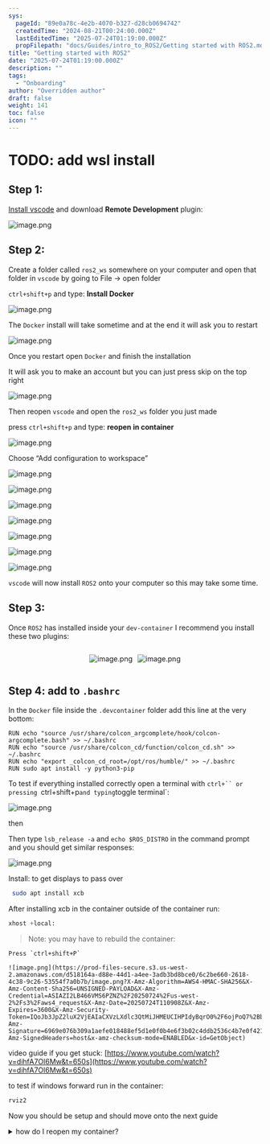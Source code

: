 ```yaml
---
sys:
  pageId: "89e0a78c-4e2b-4070-b327-d28cb0694742"
  createdTime: "2024-08-21T00:24:00.000Z"
  lastEditedTime: "2025-07-24T01:19:00.000Z"
  propFilepath: "docs/Guides/intro_to_ROS2/Getting started with ROS2.md"
title: "Getting started with ROS2"
date: "2025-07-24T01:19:00.000Z"
description: ""
tags:
  - "Onboarding"
author: "Overridden author"
draft: false
weight: 141
toc: false
icon: ""
---
```


# TODO: add wsl install

## Step 1:

[Install vscode](https://code.visualstudio.com/download) and download **Remote Development** plugin:

![image.png](https://prod-files-secure.s3.us-west-2.amazonaws.com/d518164a-d88e-44d1-a4ee-3adb3bd8bce0/efb52993-1881-4a40-b95e-6f020334f022/image.png?X-Amz-Algorithm=AWS4-HMAC-SHA256&X-Amz-Content-Sha256=UNSIGNED-PAYLOAD&X-Amz-Credential=ASIAZI2LB466ZWFFQI2P%2F20250724%2Fus-west-2%2Fs3%2Faws4_request&X-Amz-Date=20250724T110857Z&X-Amz-Expires=3600&X-Amz-Security-Token=IQoJb3JpZ2luX2VjEAIaCXVzLXdlc3QtMiJGMEQCIAzU6aJqBBpe50IpgQAXGw3%2BcNWKg%2BFS%2FERCfJ1Ythq2AiA%2BrZkwO9OGIZ58P9wOyGtTernERxzZc8TH%2Bkbbm2y9dCr%2FAwgrEAAaDDYzNzQyMzE4MzgwNSIMaxS3BiDN47pYl8ykKtwDrWYDJbTJq6y8IwOeJ47Zd7wZoV76LxXiJ3nRAtJv5c183hy5QMHKq2QBrfkDrgEc1uIhJVG%2F5rSLLTE9O5ccGdYsQXBqJN7u0%2FdoXGd2WVpKMp78TLnCTghLoCenf5UbJO0%2FmquqKiF3DSBQCn5sabdBRyhM%2BQ7gwRz8nXAl5D9IVEWYJpgtYEckFiHE2rULnTgYvmiWF97ErJ4ScTM8zY9AEBp8Mv1bsA%2Fs5bOEv4EDXBYUqsujIhQoK4h23ubYSBSPpZ4x9KDCPZC0EZQhVqwFNO%2FjiOQhLdge8Nuwk26SaGqCFLaUCRlXlvRB8GIragG40Yo2jyeZmorzZZw66t5Eo5dyaDpKEcC5Rv4EbN%2B3XBJWpsY0hG4g8FkEt4wfLkf3IQa5VrvtEh10en%2BJ2J4HC%2Bm7GspIW4krZIeqlm%2Bpw5T6qfVVjGq79UkkxARMHE8NPcfX4NIz1g%2FdqCrsX8tFuOg%2FV6YJf5umJ9lBUzzNG3Mob3NoAgI0M1t3Ba6w2nACBOkdLyK5Ozw1FU1EqDxq6Gz9n4aEA8P18l2ve5DmIU68GN1ghI9J5IF2MAOjtoL4mx2r6Zg%2F1V%2F7AhP9s%2BXyIr%2FBsQfognyhzpX11nNN0OzGRTTTHJ5RE8ww4I%2BIxAY6pgHZIVSOPqtI5QBa%2Fti%2B0dfjv7knnsIL46w%2F9Cwrkf1WrGNvEWjdCWjtN7QLZ6owAMzOSRPkgzUWWqj1Pej95rp7G3CDgIfQknCjhi3tNBNXGJKbzvKaxQzwwz3o5wcnZJjXRy5fo%2Fpj%2FjMo1vg7r%2Br%2FYNEHZpHHS%2FlQz0TcocJRwToav9EZQcyu0lzu0oZbAXHW85IKN4qVqovroHK6vSzlgfD42%2FDh&X-Amz-Signature=0aab7d38b31c8b4961178b687a645154fa10cd7075c402e4bb05ce6cea77c4b6&X-Amz-SignedHeaders=host&x-amz-checksum-mode=ENABLED&x-id=GetObject)

## Step 2:

Create a folder called `ros2_ws` somewhere on your computer and open that folder in `vscode` by going to File → open folder 

`ctrl+shift+p` and type: **Install Docker**

![image.png](https://prod-files-secure.s3.us-west-2.amazonaws.com/d518164a-d88e-44d1-a4ee-3adb3bd8bce0/2269dc0e-1cd5-47ff-bceb-c04ad9b2eab0/image.png?X-Amz-Algorithm=AWS4-HMAC-SHA256&X-Amz-Content-Sha256=UNSIGNED-PAYLOAD&X-Amz-Credential=ASIAZI2LB466ZWFFQI2P%2F20250724%2Fus-west-2%2Fs3%2Faws4_request&X-Amz-Date=20250724T110857Z&X-Amz-Expires=3600&X-Amz-Security-Token=IQoJb3JpZ2luX2VjEAIaCXVzLXdlc3QtMiJGMEQCIAzU6aJqBBpe50IpgQAXGw3%2BcNWKg%2BFS%2FERCfJ1Ythq2AiA%2BrZkwO9OGIZ58P9wOyGtTernERxzZc8TH%2Bkbbm2y9dCr%2FAwgrEAAaDDYzNzQyMzE4MzgwNSIMaxS3BiDN47pYl8ykKtwDrWYDJbTJq6y8IwOeJ47Zd7wZoV76LxXiJ3nRAtJv5c183hy5QMHKq2QBrfkDrgEc1uIhJVG%2F5rSLLTE9O5ccGdYsQXBqJN7u0%2FdoXGd2WVpKMp78TLnCTghLoCenf5UbJO0%2FmquqKiF3DSBQCn5sabdBRyhM%2BQ7gwRz8nXAl5D9IVEWYJpgtYEckFiHE2rULnTgYvmiWF97ErJ4ScTM8zY9AEBp8Mv1bsA%2Fs5bOEv4EDXBYUqsujIhQoK4h23ubYSBSPpZ4x9KDCPZC0EZQhVqwFNO%2FjiOQhLdge8Nuwk26SaGqCFLaUCRlXlvRB8GIragG40Yo2jyeZmorzZZw66t5Eo5dyaDpKEcC5Rv4EbN%2B3XBJWpsY0hG4g8FkEt4wfLkf3IQa5VrvtEh10en%2BJ2J4HC%2Bm7GspIW4krZIeqlm%2Bpw5T6qfVVjGq79UkkxARMHE8NPcfX4NIz1g%2FdqCrsX8tFuOg%2FV6YJf5umJ9lBUzzNG3Mob3NoAgI0M1t3Ba6w2nACBOkdLyK5Ozw1FU1EqDxq6Gz9n4aEA8P18l2ve5DmIU68GN1ghI9J5IF2MAOjtoL4mx2r6Zg%2F1V%2F7AhP9s%2BXyIr%2FBsQfognyhzpX11nNN0OzGRTTTHJ5RE8ww4I%2BIxAY6pgHZIVSOPqtI5QBa%2Fti%2B0dfjv7knnsIL46w%2F9Cwrkf1WrGNvEWjdCWjtN7QLZ6owAMzOSRPkgzUWWqj1Pej95rp7G3CDgIfQknCjhi3tNBNXGJKbzvKaxQzwwz3o5wcnZJjXRy5fo%2Fpj%2FjMo1vg7r%2Br%2FYNEHZpHHS%2FlQz0TcocJRwToav9EZQcyu0lzu0oZbAXHW85IKN4qVqovroHK6vSzlgfD42%2FDh&X-Amz-Signature=0635d903054106e7ab23736390518d2ce652ac8d9e3c92c56c70f0e14bc7c390&X-Amz-SignedHeaders=host&x-amz-checksum-mode=ENABLED&x-id=GetObject)

The `Docker` install will take sometime and at the end it will ask you to restart

![image.png](https://prod-files-secure.s3.us-west-2.amazonaws.com/d518164a-d88e-44d1-a4ee-3adb3bd8bce0/ed233f78-be33-4b1f-b89c-9c346c0e961e/image.png?X-Amz-Algorithm=AWS4-HMAC-SHA256&X-Amz-Content-Sha256=UNSIGNED-PAYLOAD&X-Amz-Credential=ASIAZI2LB466ZWFFQI2P%2F20250724%2Fus-west-2%2Fs3%2Faws4_request&X-Amz-Date=20250724T110857Z&X-Amz-Expires=3600&X-Amz-Security-Token=IQoJb3JpZ2luX2VjEAIaCXVzLXdlc3QtMiJGMEQCIAzU6aJqBBpe50IpgQAXGw3%2BcNWKg%2BFS%2FERCfJ1Ythq2AiA%2BrZkwO9OGIZ58P9wOyGtTernERxzZc8TH%2Bkbbm2y9dCr%2FAwgrEAAaDDYzNzQyMzE4MzgwNSIMaxS3BiDN47pYl8ykKtwDrWYDJbTJq6y8IwOeJ47Zd7wZoV76LxXiJ3nRAtJv5c183hy5QMHKq2QBrfkDrgEc1uIhJVG%2F5rSLLTE9O5ccGdYsQXBqJN7u0%2FdoXGd2WVpKMp78TLnCTghLoCenf5UbJO0%2FmquqKiF3DSBQCn5sabdBRyhM%2BQ7gwRz8nXAl5D9IVEWYJpgtYEckFiHE2rULnTgYvmiWF97ErJ4ScTM8zY9AEBp8Mv1bsA%2Fs5bOEv4EDXBYUqsujIhQoK4h23ubYSBSPpZ4x9KDCPZC0EZQhVqwFNO%2FjiOQhLdge8Nuwk26SaGqCFLaUCRlXlvRB8GIragG40Yo2jyeZmorzZZw66t5Eo5dyaDpKEcC5Rv4EbN%2B3XBJWpsY0hG4g8FkEt4wfLkf3IQa5VrvtEh10en%2BJ2J4HC%2Bm7GspIW4krZIeqlm%2Bpw5T6qfVVjGq79UkkxARMHE8NPcfX4NIz1g%2FdqCrsX8tFuOg%2FV6YJf5umJ9lBUzzNG3Mob3NoAgI0M1t3Ba6w2nACBOkdLyK5Ozw1FU1EqDxq6Gz9n4aEA8P18l2ve5DmIU68GN1ghI9J5IF2MAOjtoL4mx2r6Zg%2F1V%2F7AhP9s%2BXyIr%2FBsQfognyhzpX11nNN0OzGRTTTHJ5RE8ww4I%2BIxAY6pgHZIVSOPqtI5QBa%2Fti%2B0dfjv7knnsIL46w%2F9Cwrkf1WrGNvEWjdCWjtN7QLZ6owAMzOSRPkgzUWWqj1Pej95rp7G3CDgIfQknCjhi3tNBNXGJKbzvKaxQzwwz3o5wcnZJjXRy5fo%2Fpj%2FjMo1vg7r%2Br%2FYNEHZpHHS%2FlQz0TcocJRwToav9EZQcyu0lzu0oZbAXHW85IKN4qVqovroHK6vSzlgfD42%2FDh&X-Amz-Signature=36321fa5f4b412a8171a56d57e3d2d6ce710de4655f4122fa5f8d0079fb3a037&X-Amz-SignedHeaders=host&x-amz-checksum-mode=ENABLED&x-id=GetObject)

Once you restart open `Docker` and finish the installation

It will ask you to make an account but you can just press skip on the top right

![image.png](https://prod-files-secure.s3.us-west-2.amazonaws.com/d518164a-d88e-44d1-a4ee-3adb3bd8bce0/21010ad9-1659-4fd9-9f59-9932a09b2a3d/image.png?X-Amz-Algorithm=AWS4-HMAC-SHA256&X-Amz-Content-Sha256=UNSIGNED-PAYLOAD&X-Amz-Credential=ASIAZI2LB466ZWFFQI2P%2F20250724%2Fus-west-2%2Fs3%2Faws4_request&X-Amz-Date=20250724T110857Z&X-Amz-Expires=3600&X-Amz-Security-Token=IQoJb3JpZ2luX2VjEAIaCXVzLXdlc3QtMiJGMEQCIAzU6aJqBBpe50IpgQAXGw3%2BcNWKg%2BFS%2FERCfJ1Ythq2AiA%2BrZkwO9OGIZ58P9wOyGtTernERxzZc8TH%2Bkbbm2y9dCr%2FAwgrEAAaDDYzNzQyMzE4MzgwNSIMaxS3BiDN47pYl8ykKtwDrWYDJbTJq6y8IwOeJ47Zd7wZoV76LxXiJ3nRAtJv5c183hy5QMHKq2QBrfkDrgEc1uIhJVG%2F5rSLLTE9O5ccGdYsQXBqJN7u0%2FdoXGd2WVpKMp78TLnCTghLoCenf5UbJO0%2FmquqKiF3DSBQCn5sabdBRyhM%2BQ7gwRz8nXAl5D9IVEWYJpgtYEckFiHE2rULnTgYvmiWF97ErJ4ScTM8zY9AEBp8Mv1bsA%2Fs5bOEv4EDXBYUqsujIhQoK4h23ubYSBSPpZ4x9KDCPZC0EZQhVqwFNO%2FjiOQhLdge8Nuwk26SaGqCFLaUCRlXlvRB8GIragG40Yo2jyeZmorzZZw66t5Eo5dyaDpKEcC5Rv4EbN%2B3XBJWpsY0hG4g8FkEt4wfLkf3IQa5VrvtEh10en%2BJ2J4HC%2Bm7GspIW4krZIeqlm%2Bpw5T6qfVVjGq79UkkxARMHE8NPcfX4NIz1g%2FdqCrsX8tFuOg%2FV6YJf5umJ9lBUzzNG3Mob3NoAgI0M1t3Ba6w2nACBOkdLyK5Ozw1FU1EqDxq6Gz9n4aEA8P18l2ve5DmIU68GN1ghI9J5IF2MAOjtoL4mx2r6Zg%2F1V%2F7AhP9s%2BXyIr%2FBsQfognyhzpX11nNN0OzGRTTTHJ5RE8ww4I%2BIxAY6pgHZIVSOPqtI5QBa%2Fti%2B0dfjv7knnsIL46w%2F9Cwrkf1WrGNvEWjdCWjtN7QLZ6owAMzOSRPkgzUWWqj1Pej95rp7G3CDgIfQknCjhi3tNBNXGJKbzvKaxQzwwz3o5wcnZJjXRy5fo%2Fpj%2FjMo1vg7r%2Br%2FYNEHZpHHS%2FlQz0TcocJRwToav9EZQcyu0lzu0oZbAXHW85IKN4qVqovroHK6vSzlgfD42%2FDh&X-Amz-Signature=e771ae209dde7b950f23c84d6b7a1efa3121a45cec468f68e31be91fede20748&X-Amz-SignedHeaders=host&x-amz-checksum-mode=ENABLED&x-id=GetObject)

Then reopen `vscode` and open the `ros2_ws` folder you just made

press `ctrl+shift+p` and type: **reopen in container**

![image.png](https://prod-files-secure.s3.us-west-2.amazonaws.com/d518164a-d88e-44d1-a4ee-3adb3bd8bce0/4e93b8c2-41ad-488c-8095-c74205196118/image.png?X-Amz-Algorithm=AWS4-HMAC-SHA256&X-Amz-Content-Sha256=UNSIGNED-PAYLOAD&X-Amz-Credential=ASIAZI2LB466ZWFFQI2P%2F20250724%2Fus-west-2%2Fs3%2Faws4_request&X-Amz-Date=20250724T110857Z&X-Amz-Expires=3600&X-Amz-Security-Token=IQoJb3JpZ2luX2VjEAIaCXVzLXdlc3QtMiJGMEQCIAzU6aJqBBpe50IpgQAXGw3%2BcNWKg%2BFS%2FERCfJ1Ythq2AiA%2BrZkwO9OGIZ58P9wOyGtTernERxzZc8TH%2Bkbbm2y9dCr%2FAwgrEAAaDDYzNzQyMzE4MzgwNSIMaxS3BiDN47pYl8ykKtwDrWYDJbTJq6y8IwOeJ47Zd7wZoV76LxXiJ3nRAtJv5c183hy5QMHKq2QBrfkDrgEc1uIhJVG%2F5rSLLTE9O5ccGdYsQXBqJN7u0%2FdoXGd2WVpKMp78TLnCTghLoCenf5UbJO0%2FmquqKiF3DSBQCn5sabdBRyhM%2BQ7gwRz8nXAl5D9IVEWYJpgtYEckFiHE2rULnTgYvmiWF97ErJ4ScTM8zY9AEBp8Mv1bsA%2Fs5bOEv4EDXBYUqsujIhQoK4h23ubYSBSPpZ4x9KDCPZC0EZQhVqwFNO%2FjiOQhLdge8Nuwk26SaGqCFLaUCRlXlvRB8GIragG40Yo2jyeZmorzZZw66t5Eo5dyaDpKEcC5Rv4EbN%2B3XBJWpsY0hG4g8FkEt4wfLkf3IQa5VrvtEh10en%2BJ2J4HC%2Bm7GspIW4krZIeqlm%2Bpw5T6qfVVjGq79UkkxARMHE8NPcfX4NIz1g%2FdqCrsX8tFuOg%2FV6YJf5umJ9lBUzzNG3Mob3NoAgI0M1t3Ba6w2nACBOkdLyK5Ozw1FU1EqDxq6Gz9n4aEA8P18l2ve5DmIU68GN1ghI9J5IF2MAOjtoL4mx2r6Zg%2F1V%2F7AhP9s%2BXyIr%2FBsQfognyhzpX11nNN0OzGRTTTHJ5RE8ww4I%2BIxAY6pgHZIVSOPqtI5QBa%2Fti%2B0dfjv7knnsIL46w%2F9Cwrkf1WrGNvEWjdCWjtN7QLZ6owAMzOSRPkgzUWWqj1Pej95rp7G3CDgIfQknCjhi3tNBNXGJKbzvKaxQzwwz3o5wcnZJjXRy5fo%2Fpj%2FjMo1vg7r%2Br%2FYNEHZpHHS%2FlQz0TcocJRwToav9EZQcyu0lzu0oZbAXHW85IKN4qVqovroHK6vSzlgfD42%2FDh&X-Amz-Signature=9a64ba94213927f6074b7afbeb3cc81b92c4394350be3ca05eabb6add7228183&X-Amz-SignedHeaders=host&x-amz-checksum-mode=ENABLED&x-id=GetObject)

Choose “Add configuration to workspace”

![image.png](https://prod-files-secure.s3.us-west-2.amazonaws.com/d518164a-d88e-44d1-a4ee-3adb3bd8bce0/9560b282-5060-4989-ba37-97e7b2c22476/image.png?X-Amz-Algorithm=AWS4-HMAC-SHA256&X-Amz-Content-Sha256=UNSIGNED-PAYLOAD&X-Amz-Credential=ASIAZI2LB466ZWFFQI2P%2F20250724%2Fus-west-2%2Fs3%2Faws4_request&X-Amz-Date=20250724T110857Z&X-Amz-Expires=3600&X-Amz-Security-Token=IQoJb3JpZ2luX2VjEAIaCXVzLXdlc3QtMiJGMEQCIAzU6aJqBBpe50IpgQAXGw3%2BcNWKg%2BFS%2FERCfJ1Ythq2AiA%2BrZkwO9OGIZ58P9wOyGtTernERxzZc8TH%2Bkbbm2y9dCr%2FAwgrEAAaDDYzNzQyMzE4MzgwNSIMaxS3BiDN47pYl8ykKtwDrWYDJbTJq6y8IwOeJ47Zd7wZoV76LxXiJ3nRAtJv5c183hy5QMHKq2QBrfkDrgEc1uIhJVG%2F5rSLLTE9O5ccGdYsQXBqJN7u0%2FdoXGd2WVpKMp78TLnCTghLoCenf5UbJO0%2FmquqKiF3DSBQCn5sabdBRyhM%2BQ7gwRz8nXAl5D9IVEWYJpgtYEckFiHE2rULnTgYvmiWF97ErJ4ScTM8zY9AEBp8Mv1bsA%2Fs5bOEv4EDXBYUqsujIhQoK4h23ubYSBSPpZ4x9KDCPZC0EZQhVqwFNO%2FjiOQhLdge8Nuwk26SaGqCFLaUCRlXlvRB8GIragG40Yo2jyeZmorzZZw66t5Eo5dyaDpKEcC5Rv4EbN%2B3XBJWpsY0hG4g8FkEt4wfLkf3IQa5VrvtEh10en%2BJ2J4HC%2Bm7GspIW4krZIeqlm%2Bpw5T6qfVVjGq79UkkxARMHE8NPcfX4NIz1g%2FdqCrsX8tFuOg%2FV6YJf5umJ9lBUzzNG3Mob3NoAgI0M1t3Ba6w2nACBOkdLyK5Ozw1FU1EqDxq6Gz9n4aEA8P18l2ve5DmIU68GN1ghI9J5IF2MAOjtoL4mx2r6Zg%2F1V%2F7AhP9s%2BXyIr%2FBsQfognyhzpX11nNN0OzGRTTTHJ5RE8ww4I%2BIxAY6pgHZIVSOPqtI5QBa%2Fti%2B0dfjv7knnsIL46w%2F9Cwrkf1WrGNvEWjdCWjtN7QLZ6owAMzOSRPkgzUWWqj1Pej95rp7G3CDgIfQknCjhi3tNBNXGJKbzvKaxQzwwz3o5wcnZJjXRy5fo%2Fpj%2FjMo1vg7r%2Br%2FYNEHZpHHS%2FlQz0TcocJRwToav9EZQcyu0lzu0oZbAXHW85IKN4qVqovroHK6vSzlgfD42%2FDh&X-Amz-Signature=7a34680d199b816f0e859d525516a9fb2badaf795464bfe5a379b80986762e47&X-Amz-SignedHeaders=host&x-amz-checksum-mode=ENABLED&x-id=GetObject)

![image.png](https://prod-files-secure.s3.us-west-2.amazonaws.com/d518164a-d88e-44d1-a4ee-3adb3bd8bce0/2ee63f81-886b-48e8-a553-dc6e5eac99e4/image.png?X-Amz-Algorithm=AWS4-HMAC-SHA256&X-Amz-Content-Sha256=UNSIGNED-PAYLOAD&X-Amz-Credential=ASIAZI2LB466ZWFFQI2P%2F20250724%2Fus-west-2%2Fs3%2Faws4_request&X-Amz-Date=20250724T110857Z&X-Amz-Expires=3600&X-Amz-Security-Token=IQoJb3JpZ2luX2VjEAIaCXVzLXdlc3QtMiJGMEQCIAzU6aJqBBpe50IpgQAXGw3%2BcNWKg%2BFS%2FERCfJ1Ythq2AiA%2BrZkwO9OGIZ58P9wOyGtTernERxzZc8TH%2Bkbbm2y9dCr%2FAwgrEAAaDDYzNzQyMzE4MzgwNSIMaxS3BiDN47pYl8ykKtwDrWYDJbTJq6y8IwOeJ47Zd7wZoV76LxXiJ3nRAtJv5c183hy5QMHKq2QBrfkDrgEc1uIhJVG%2F5rSLLTE9O5ccGdYsQXBqJN7u0%2FdoXGd2WVpKMp78TLnCTghLoCenf5UbJO0%2FmquqKiF3DSBQCn5sabdBRyhM%2BQ7gwRz8nXAl5D9IVEWYJpgtYEckFiHE2rULnTgYvmiWF97ErJ4ScTM8zY9AEBp8Mv1bsA%2Fs5bOEv4EDXBYUqsujIhQoK4h23ubYSBSPpZ4x9KDCPZC0EZQhVqwFNO%2FjiOQhLdge8Nuwk26SaGqCFLaUCRlXlvRB8GIragG40Yo2jyeZmorzZZw66t5Eo5dyaDpKEcC5Rv4EbN%2B3XBJWpsY0hG4g8FkEt4wfLkf3IQa5VrvtEh10en%2BJ2J4HC%2Bm7GspIW4krZIeqlm%2Bpw5T6qfVVjGq79UkkxARMHE8NPcfX4NIz1g%2FdqCrsX8tFuOg%2FV6YJf5umJ9lBUzzNG3Mob3NoAgI0M1t3Ba6w2nACBOkdLyK5Ozw1FU1EqDxq6Gz9n4aEA8P18l2ve5DmIU68GN1ghI9J5IF2MAOjtoL4mx2r6Zg%2F1V%2F7AhP9s%2BXyIr%2FBsQfognyhzpX11nNN0OzGRTTTHJ5RE8ww4I%2BIxAY6pgHZIVSOPqtI5QBa%2Fti%2B0dfjv7knnsIL46w%2F9Cwrkf1WrGNvEWjdCWjtN7QLZ6owAMzOSRPkgzUWWqj1Pej95rp7G3CDgIfQknCjhi3tNBNXGJKbzvKaxQzwwz3o5wcnZJjXRy5fo%2Fpj%2FjMo1vg7r%2Br%2FYNEHZpHHS%2FlQz0TcocJRwToav9EZQcyu0lzu0oZbAXHW85IKN4qVqovroHK6vSzlgfD42%2FDh&X-Amz-Signature=0f31a058792d6878dd6b5472b0a08a00a0faaddbebbf2229daee0f21fd872993&X-Amz-SignedHeaders=host&x-amz-checksum-mode=ENABLED&x-id=GetObject)

![image.png](https://prod-files-secure.s3.us-west-2.amazonaws.com/d518164a-d88e-44d1-a4ee-3adb3bd8bce0/e0fd626c-c8b6-4b2c-95d1-fa4c26514504/image.png?X-Amz-Algorithm=AWS4-HMAC-SHA256&X-Amz-Content-Sha256=UNSIGNED-PAYLOAD&X-Amz-Credential=ASIAZI2LB466ZWFFQI2P%2F20250724%2Fus-west-2%2Fs3%2Faws4_request&X-Amz-Date=20250724T110857Z&X-Amz-Expires=3600&X-Amz-Security-Token=IQoJb3JpZ2luX2VjEAIaCXVzLXdlc3QtMiJGMEQCIAzU6aJqBBpe50IpgQAXGw3%2BcNWKg%2BFS%2FERCfJ1Ythq2AiA%2BrZkwO9OGIZ58P9wOyGtTernERxzZc8TH%2Bkbbm2y9dCr%2FAwgrEAAaDDYzNzQyMzE4MzgwNSIMaxS3BiDN47pYl8ykKtwDrWYDJbTJq6y8IwOeJ47Zd7wZoV76LxXiJ3nRAtJv5c183hy5QMHKq2QBrfkDrgEc1uIhJVG%2F5rSLLTE9O5ccGdYsQXBqJN7u0%2FdoXGd2WVpKMp78TLnCTghLoCenf5UbJO0%2FmquqKiF3DSBQCn5sabdBRyhM%2BQ7gwRz8nXAl5D9IVEWYJpgtYEckFiHE2rULnTgYvmiWF97ErJ4ScTM8zY9AEBp8Mv1bsA%2Fs5bOEv4EDXBYUqsujIhQoK4h23ubYSBSPpZ4x9KDCPZC0EZQhVqwFNO%2FjiOQhLdge8Nuwk26SaGqCFLaUCRlXlvRB8GIragG40Yo2jyeZmorzZZw66t5Eo5dyaDpKEcC5Rv4EbN%2B3XBJWpsY0hG4g8FkEt4wfLkf3IQa5VrvtEh10en%2BJ2J4HC%2Bm7GspIW4krZIeqlm%2Bpw5T6qfVVjGq79UkkxARMHE8NPcfX4NIz1g%2FdqCrsX8tFuOg%2FV6YJf5umJ9lBUzzNG3Mob3NoAgI0M1t3Ba6w2nACBOkdLyK5Ozw1FU1EqDxq6Gz9n4aEA8P18l2ve5DmIU68GN1ghI9J5IF2MAOjtoL4mx2r6Zg%2F1V%2F7AhP9s%2BXyIr%2FBsQfognyhzpX11nNN0OzGRTTTHJ5RE8ww4I%2BIxAY6pgHZIVSOPqtI5QBa%2Fti%2B0dfjv7knnsIL46w%2F9Cwrkf1WrGNvEWjdCWjtN7QLZ6owAMzOSRPkgzUWWqj1Pej95rp7G3CDgIfQknCjhi3tNBNXGJKbzvKaxQzwwz3o5wcnZJjXRy5fo%2Fpj%2FjMo1vg7r%2Br%2FYNEHZpHHS%2FlQz0TcocJRwToav9EZQcyu0lzu0oZbAXHW85IKN4qVqovroHK6vSzlgfD42%2FDh&X-Amz-Signature=a8278d96ff7512d5d18310566da396fc0743359e36ac0f0b0a88fe3433796bea&X-Amz-SignedHeaders=host&x-amz-checksum-mode=ENABLED&x-id=GetObject)

![image.png](https://prod-files-secure.s3.us-west-2.amazonaws.com/d518164a-d88e-44d1-a4ee-3adb3bd8bce0/a2e13f50-d2ab-4719-a4c2-7ced634bfc9d/image.png?X-Amz-Algorithm=AWS4-HMAC-SHA256&X-Amz-Content-Sha256=UNSIGNED-PAYLOAD&X-Amz-Credential=ASIAZI2LB466ZWFFQI2P%2F20250724%2Fus-west-2%2Fs3%2Faws4_request&X-Amz-Date=20250724T110857Z&X-Amz-Expires=3600&X-Amz-Security-Token=IQoJb3JpZ2luX2VjEAIaCXVzLXdlc3QtMiJGMEQCIAzU6aJqBBpe50IpgQAXGw3%2BcNWKg%2BFS%2FERCfJ1Ythq2AiA%2BrZkwO9OGIZ58P9wOyGtTernERxzZc8TH%2Bkbbm2y9dCr%2FAwgrEAAaDDYzNzQyMzE4MzgwNSIMaxS3BiDN47pYl8ykKtwDrWYDJbTJq6y8IwOeJ47Zd7wZoV76LxXiJ3nRAtJv5c183hy5QMHKq2QBrfkDrgEc1uIhJVG%2F5rSLLTE9O5ccGdYsQXBqJN7u0%2FdoXGd2WVpKMp78TLnCTghLoCenf5UbJO0%2FmquqKiF3DSBQCn5sabdBRyhM%2BQ7gwRz8nXAl5D9IVEWYJpgtYEckFiHE2rULnTgYvmiWF97ErJ4ScTM8zY9AEBp8Mv1bsA%2Fs5bOEv4EDXBYUqsujIhQoK4h23ubYSBSPpZ4x9KDCPZC0EZQhVqwFNO%2FjiOQhLdge8Nuwk26SaGqCFLaUCRlXlvRB8GIragG40Yo2jyeZmorzZZw66t5Eo5dyaDpKEcC5Rv4EbN%2B3XBJWpsY0hG4g8FkEt4wfLkf3IQa5VrvtEh10en%2BJ2J4HC%2Bm7GspIW4krZIeqlm%2Bpw5T6qfVVjGq79UkkxARMHE8NPcfX4NIz1g%2FdqCrsX8tFuOg%2FV6YJf5umJ9lBUzzNG3Mob3NoAgI0M1t3Ba6w2nACBOkdLyK5Ozw1FU1EqDxq6Gz9n4aEA8P18l2ve5DmIU68GN1ghI9J5IF2MAOjtoL4mx2r6Zg%2F1V%2F7AhP9s%2BXyIr%2FBsQfognyhzpX11nNN0OzGRTTTHJ5RE8ww4I%2BIxAY6pgHZIVSOPqtI5QBa%2Fti%2B0dfjv7knnsIL46w%2F9Cwrkf1WrGNvEWjdCWjtN7QLZ6owAMzOSRPkgzUWWqj1Pej95rp7G3CDgIfQknCjhi3tNBNXGJKbzvKaxQzwwz3o5wcnZJjXRy5fo%2Fpj%2FjMo1vg7r%2Br%2FYNEHZpHHS%2FlQz0TcocJRwToav9EZQcyu0lzu0oZbAXHW85IKN4qVqovroHK6vSzlgfD42%2FDh&X-Amz-Signature=7aa3a2307623c74ecfb64f093622cfa2e35c5b72dcec4b392dee62f2c805e6fd&X-Amz-SignedHeaders=host&x-amz-checksum-mode=ENABLED&x-id=GetObject)

![image.png](https://prod-files-secure.s3.us-west-2.amazonaws.com/d518164a-d88e-44d1-a4ee-3adb3bd8bce0/6cc478ad-aaba-4bf7-9fcc-403277ab896c/image.png?X-Amz-Algorithm=AWS4-HMAC-SHA256&X-Amz-Content-Sha256=UNSIGNED-PAYLOAD&X-Amz-Credential=ASIAZI2LB466ZWFFQI2P%2F20250724%2Fus-west-2%2Fs3%2Faws4_request&X-Amz-Date=20250724T110857Z&X-Amz-Expires=3600&X-Amz-Security-Token=IQoJb3JpZ2luX2VjEAIaCXVzLXdlc3QtMiJGMEQCIAzU6aJqBBpe50IpgQAXGw3%2BcNWKg%2BFS%2FERCfJ1Ythq2AiA%2BrZkwO9OGIZ58P9wOyGtTernERxzZc8TH%2Bkbbm2y9dCr%2FAwgrEAAaDDYzNzQyMzE4MzgwNSIMaxS3BiDN47pYl8ykKtwDrWYDJbTJq6y8IwOeJ47Zd7wZoV76LxXiJ3nRAtJv5c183hy5QMHKq2QBrfkDrgEc1uIhJVG%2F5rSLLTE9O5ccGdYsQXBqJN7u0%2FdoXGd2WVpKMp78TLnCTghLoCenf5UbJO0%2FmquqKiF3DSBQCn5sabdBRyhM%2BQ7gwRz8nXAl5D9IVEWYJpgtYEckFiHE2rULnTgYvmiWF97ErJ4ScTM8zY9AEBp8Mv1bsA%2Fs5bOEv4EDXBYUqsujIhQoK4h23ubYSBSPpZ4x9KDCPZC0EZQhVqwFNO%2FjiOQhLdge8Nuwk26SaGqCFLaUCRlXlvRB8GIragG40Yo2jyeZmorzZZw66t5Eo5dyaDpKEcC5Rv4EbN%2B3XBJWpsY0hG4g8FkEt4wfLkf3IQa5VrvtEh10en%2BJ2J4HC%2Bm7GspIW4krZIeqlm%2Bpw5T6qfVVjGq79UkkxARMHE8NPcfX4NIz1g%2FdqCrsX8tFuOg%2FV6YJf5umJ9lBUzzNG3Mob3NoAgI0M1t3Ba6w2nACBOkdLyK5Ozw1FU1EqDxq6Gz9n4aEA8P18l2ve5DmIU68GN1ghI9J5IF2MAOjtoL4mx2r6Zg%2F1V%2F7AhP9s%2BXyIr%2FBsQfognyhzpX11nNN0OzGRTTTHJ5RE8ww4I%2BIxAY6pgHZIVSOPqtI5QBa%2Fti%2B0dfjv7knnsIL46w%2F9Cwrkf1WrGNvEWjdCWjtN7QLZ6owAMzOSRPkgzUWWqj1Pej95rp7G3CDgIfQknCjhi3tNBNXGJKbzvKaxQzwwz3o5wcnZJjXRy5fo%2Fpj%2FjMo1vg7r%2Br%2FYNEHZpHHS%2FlQz0TcocJRwToav9EZQcyu0lzu0oZbAXHW85IKN4qVqovroHK6vSzlgfD42%2FDh&X-Amz-Signature=452ee7687a652b729f459edc863203f85acebc099f5bfb312e45bc2bb383d429&X-Amz-SignedHeaders=host&x-amz-checksum-mode=ENABLED&x-id=GetObject)

![image.png](https://prod-files-secure.s3.us-west-2.amazonaws.com/d518164a-d88e-44d1-a4ee-3adb3bd8bce0/53255b28-f75e-430f-b9e3-c0ac8577e42b/image.png?X-Amz-Algorithm=AWS4-HMAC-SHA256&X-Amz-Content-Sha256=UNSIGNED-PAYLOAD&X-Amz-Credential=ASIAZI2LB466ZWFFQI2P%2F20250724%2Fus-west-2%2Fs3%2Faws4_request&X-Amz-Date=20250724T110857Z&X-Amz-Expires=3600&X-Amz-Security-Token=IQoJb3JpZ2luX2VjEAIaCXVzLXdlc3QtMiJGMEQCIAzU6aJqBBpe50IpgQAXGw3%2BcNWKg%2BFS%2FERCfJ1Ythq2AiA%2BrZkwO9OGIZ58P9wOyGtTernERxzZc8TH%2Bkbbm2y9dCr%2FAwgrEAAaDDYzNzQyMzE4MzgwNSIMaxS3BiDN47pYl8ykKtwDrWYDJbTJq6y8IwOeJ47Zd7wZoV76LxXiJ3nRAtJv5c183hy5QMHKq2QBrfkDrgEc1uIhJVG%2F5rSLLTE9O5ccGdYsQXBqJN7u0%2FdoXGd2WVpKMp78TLnCTghLoCenf5UbJO0%2FmquqKiF3DSBQCn5sabdBRyhM%2BQ7gwRz8nXAl5D9IVEWYJpgtYEckFiHE2rULnTgYvmiWF97ErJ4ScTM8zY9AEBp8Mv1bsA%2Fs5bOEv4EDXBYUqsujIhQoK4h23ubYSBSPpZ4x9KDCPZC0EZQhVqwFNO%2FjiOQhLdge8Nuwk26SaGqCFLaUCRlXlvRB8GIragG40Yo2jyeZmorzZZw66t5Eo5dyaDpKEcC5Rv4EbN%2B3XBJWpsY0hG4g8FkEt4wfLkf3IQa5VrvtEh10en%2BJ2J4HC%2Bm7GspIW4krZIeqlm%2Bpw5T6qfVVjGq79UkkxARMHE8NPcfX4NIz1g%2FdqCrsX8tFuOg%2FV6YJf5umJ9lBUzzNG3Mob3NoAgI0M1t3Ba6w2nACBOkdLyK5Ozw1FU1EqDxq6Gz9n4aEA8P18l2ve5DmIU68GN1ghI9J5IF2MAOjtoL4mx2r6Zg%2F1V%2F7AhP9s%2BXyIr%2FBsQfognyhzpX11nNN0OzGRTTTHJ5RE8ww4I%2BIxAY6pgHZIVSOPqtI5QBa%2Fti%2B0dfjv7knnsIL46w%2F9Cwrkf1WrGNvEWjdCWjtN7QLZ6owAMzOSRPkgzUWWqj1Pej95rp7G3CDgIfQknCjhi3tNBNXGJKbzvKaxQzwwz3o5wcnZJjXRy5fo%2Fpj%2FjMo1vg7r%2Br%2FYNEHZpHHS%2FlQz0TcocJRwToav9EZQcyu0lzu0oZbAXHW85IKN4qVqovroHK6vSzlgfD42%2FDh&X-Amz-Signature=bd23b6179c95138539058ece3759ec61126e45a65daa0dfac365e8e257629390&X-Amz-SignedHeaders=host&x-amz-checksum-mode=ENABLED&x-id=GetObject)

![image.png](https://prod-files-secure.s3.us-west-2.amazonaws.com/d518164a-d88e-44d1-a4ee-3adb3bd8bce0/7c562767-5af9-4ffb-97d1-327bcdf4ee00/image.png?X-Amz-Algorithm=AWS4-HMAC-SHA256&X-Amz-Content-Sha256=UNSIGNED-PAYLOAD&X-Amz-Credential=ASIAZI2LB466ZWFFQI2P%2F20250724%2Fus-west-2%2Fs3%2Faws4_request&X-Amz-Date=20250724T110857Z&X-Amz-Expires=3600&X-Amz-Security-Token=IQoJb3JpZ2luX2VjEAIaCXVzLXdlc3QtMiJGMEQCIAzU6aJqBBpe50IpgQAXGw3%2BcNWKg%2BFS%2FERCfJ1Ythq2AiA%2BrZkwO9OGIZ58P9wOyGtTernERxzZc8TH%2Bkbbm2y9dCr%2FAwgrEAAaDDYzNzQyMzE4MzgwNSIMaxS3BiDN47pYl8ykKtwDrWYDJbTJq6y8IwOeJ47Zd7wZoV76LxXiJ3nRAtJv5c183hy5QMHKq2QBrfkDrgEc1uIhJVG%2F5rSLLTE9O5ccGdYsQXBqJN7u0%2FdoXGd2WVpKMp78TLnCTghLoCenf5UbJO0%2FmquqKiF3DSBQCn5sabdBRyhM%2BQ7gwRz8nXAl5D9IVEWYJpgtYEckFiHE2rULnTgYvmiWF97ErJ4ScTM8zY9AEBp8Mv1bsA%2Fs5bOEv4EDXBYUqsujIhQoK4h23ubYSBSPpZ4x9KDCPZC0EZQhVqwFNO%2FjiOQhLdge8Nuwk26SaGqCFLaUCRlXlvRB8GIragG40Yo2jyeZmorzZZw66t5Eo5dyaDpKEcC5Rv4EbN%2B3XBJWpsY0hG4g8FkEt4wfLkf3IQa5VrvtEh10en%2BJ2J4HC%2Bm7GspIW4krZIeqlm%2Bpw5T6qfVVjGq79UkkxARMHE8NPcfX4NIz1g%2FdqCrsX8tFuOg%2FV6YJf5umJ9lBUzzNG3Mob3NoAgI0M1t3Ba6w2nACBOkdLyK5Ozw1FU1EqDxq6Gz9n4aEA8P18l2ve5DmIU68GN1ghI9J5IF2MAOjtoL4mx2r6Zg%2F1V%2F7AhP9s%2BXyIr%2FBsQfognyhzpX11nNN0OzGRTTTHJ5RE8ww4I%2BIxAY6pgHZIVSOPqtI5QBa%2Fti%2B0dfjv7knnsIL46w%2F9Cwrkf1WrGNvEWjdCWjtN7QLZ6owAMzOSRPkgzUWWqj1Pej95rp7G3CDgIfQknCjhi3tNBNXGJKbzvKaxQzwwz3o5wcnZJjXRy5fo%2Fpj%2FjMo1vg7r%2Br%2FYNEHZpHHS%2FlQz0TcocJRwToav9EZQcyu0lzu0oZbAXHW85IKN4qVqovroHK6vSzlgfD42%2FDh&X-Amz-Signature=4a30e580193c0dbf1a84c9eed495750bd91cfe9fccee63ab339fa64807d9aae4&X-Amz-SignedHeaders=host&x-amz-checksum-mode=ENABLED&x-id=GetObject)

`vscode` will now install `ROS2` onto your computer so this may take some time.

## Step 3:

Once `ROS2` has installed inside your `dev-container` I recommend you install these two plugins:

<div style="display: flex;flex-direction: row; column-gap:10px; max-width: 630px;justify-content: center;">
<div>

![image.png](https://prod-files-secure.s3.us-west-2.amazonaws.com/d518164a-d88e-44d1-a4ee-3adb3bd8bce0/3fc3d550-5a54-4ba1-ba6b-faa01cdb7369/image.png?X-Amz-Algorithm=AWS4-HMAC-SHA256&X-Amz-Content-Sha256=UNSIGNED-PAYLOAD&X-Amz-Credential=ASIAZI2LB4666UUPJOPV%2F20250724%2Fus-west-2%2Fs3%2Faws4_request&X-Amz-Date=20250724T110907Z&X-Amz-Expires=3600&X-Amz-Security-Token=IQoJb3JpZ2luX2VjEAIaCXVzLXdlc3QtMiJIMEYCIQChQ4r1Kk5ZAFuWKcLNgD5Ns5L44h%2B1T1TuBzXGpXpCnQIhAKmJEGyNTjqyNnrGmhQHlha5Ubou%2FVG9EPL7ruQSmGpSKv8DCCsQABoMNjM3NDIzMTgzODA1IgwT7jbowpwpbNDECwwq3AMN%2B4%2BwEqD%2Bb7VLYGLqep32dNPTSn2gXw%2BL99Fanw1L46I2izE6r3XXgWn1O0Y%2BHaMZ2IVomN0Cp93A%2FumckQSKkTyzmHeN%2Bdj2CUzd1%2FsOecgrl1G3IvL7fiQazBkhr0WjiCgfeLc4Bb7I8KqYnEeUT7jWKQWL5KqcI1qD04rjflId6on8RmHijj8m7yZJDNoSjwr3b7HEwKHWWbHryi804vqOM2Gg9Qrn%2BipAn8B9yUdGwRwxzl5pabLXNLu26E8iod4xq%2BWwJd2XQadz29jWsbv7hp8456Fx5LKOgORTR4Ll8raZv3EfIEZFy1eBVFbUpZe93EijYlWLsTrt3mHSOQMj1eOo7hhm4yQTD8HbgWWP7Zq8%2FIeTjS5jUMI%2BVQxoohpCoiQNIZg42DaFD%2BEFqGpJ4dPNjHBKHQXqa8PEKyEmKEZthEcuOYjO5aDWAceYlyapsBo7SD6M0yub6QaFXUct8%2BNynI6v9QSnlcAxcgvDBciDS8xHWNoH6A1bx62LLH3mRrTXqZZ8tZE9CAO%2BaWRfuFV%2B89d7G6aXk9rJNUCS%2BvWff5AkWoBCHGJrj4G0chdDdjmTrAu8uoszIstr7X6mSQjPOIeqzjziqOhbUP7KTxoDGFtplITmJTDhj4jEBjqkAZ5%2FD5FX70YtdiOX4w6mcOBvqByYIOOSaKG2g5v9B0veQIEpzq2pVh799dN5nvS%2FuwyU7fhtLZ0uMMG%2F1nGW%2BAWlEEOpLcN6nyVH03cEqJtKSMcZj3Ng%2Bvl1LepECwKaTOQvi0GVluncUcrB0dbyLYXUL75VxYsah4yhFbZbcGPSl8OU1o63oSJgj42UnFlKvA9c2Y0a3mVmNyzqy3rHhdqCQvhh&X-Amz-Signature=a59415cdd6dacb4eb630946903b1cd6edb9a63d0863d08eac68618ab2cc17e4a&X-Amz-SignedHeaders=host&x-amz-checksum-mode=ENABLED&x-id=GetObject)

</div>
<div>

![image.png](https://prod-files-secure.s3.us-west-2.amazonaws.com/d518164a-d88e-44d1-a4ee-3adb3bd8bce0/d994cc66-13c2-4093-a5a3-f84cf4601a82/image.png?X-Amz-Algorithm=AWS4-HMAC-SHA256&X-Amz-Content-Sha256=UNSIGNED-PAYLOAD&X-Amz-Credential=ASIAZI2LB466UCZ5YKQJ%2F20250724%2Fus-west-2%2Fs3%2Faws4_request&X-Amz-Date=20250724T110907Z&X-Amz-Expires=3600&X-Amz-Security-Token=IQoJb3JpZ2luX2VjEAIaCXVzLXdlc3QtMiJHMEUCIEpQfHy099x8bbP3NdP%2B3mf02KuhTCjCqWvwaa%2B9wiOkAiEA11y9Dp6JW64uNwk%2F24Rmbbiu1xNhU8OuuL9plVG4IZ0q%2FwMIKxAAGgw2Mzc0MjMxODM4MDUiDGrThE%2FNAB5%2FOrGLKSrcA0D2gByTm9xspaF%2BkvZeFgsyHgXWriFy8JiANmi6AGwEITKp5wd0aiLDyGF3zeWoXsLfXionzy97oZPdEMz%2FrbFNwEA6WlaUvQMF1Tw4TBB%2BhymFrtnggVy5xJY%2BP%2Ffwpaxw1lZRCVHyqEsu8%2B8078Fr0Vmj9xpZ%2FcTkiNOPeuV9RcszDIOl4G%2F2IvPLkpMd0YICRvkLfP4WvFOKw6jIpVw9cO9fr%2F1na%2FRN3DaX8ft8jM4V2E7xyxpSErJnXF1NdW%2BIWkqSq1QkyINpcmxacm61Xm%2FxsU45uldz6OeQxBK%2BSscWriG%2FvPZ1jhP8Vk0Iohcy1rVOCP6ZriZhvTofG2ZeI0i0W2Vm%2FWZLB1ZP9sW%2Br2nOu94a2JLP6QPJzIYRqL6S1qVf8xHeUz71BW%2BtnkyYoUcN3FbFjNKbaiXyXI9f6tYTxJpQzAUr%2BwrbN1OLW%2FbGSY8B4sxr7u30nA2AW1XkcIohWEllr8jqVfZyOnR4tAEW9fJGBkLDbubEjPfCPCDK%2FMLEL%2BC1Sgf%2B0ZYg0j2rFWdG5BK0%2Fy0W1rVmdc3U8SyyJDO5CGqtykLmnZ2n4Wk7huTqETVLgLg%2FGmlwT8kVESYoclPHief%2FqPFrYlBHbUp%2Fmq59NXyB84sUMJCPiMQGOqUBQf7EjVah5mcWj%2BlrRgtBFF3GzOH9%2FRU5MY6YYO7tuSBs2WPtkSWWfq%2B7iao3e3AzPtBtqu5xhkeTYo2o3MvgqnQpMOTwMQDaD6AiDOiisIPKE8dRpNRGwZUxuiJ12Y3SGm7WqUkijwxDSHzyKQ%2F4GSrY1%2BiNHmmnwj1KTCZhdUwEIgm2RR2IEGXZIir2YYc1wMqFtZgUv%2FW0NLEP2Lfp1hYp0Id7&X-Amz-Signature=6c2b7249c24955dea370816d4da003f221ce8d683e33e7c6f54c4e6d972c1451&X-Amz-SignedHeaders=host&x-amz-checksum-mode=ENABLED&x-id=GetObject)

</div>
</div>

## Step 4: add to `.bashrc`

In the `Docker` file inside the `.devcontainer` folder add this line at the very bottom: 

```docker
RUN echo "source /usr/share/colcon_argcomplete/hook/colcon-argcomplete.bash" >> ~/.bashrc
RUN echo "source /usr/share/colcon_cd/function/colcon_cd.sh" >> ~/.bashrc
RUN echo "export _colcon_cd_root=/opt/ros/humble/" >> ~/.bashrc
RUN sudo apt install -y python3-pip 
```

To test if everything installed correctly open a terminal with `ctrl+`` or pressing `ctrl+shift+p` and typing `toggle terminal`:

![image.png](https://prod-files-secure.s3.us-west-2.amazonaws.com/d518164a-d88e-44d1-a4ee-3adb3bd8bce0/6a4943d8-b04e-4c02-9a58-775f3384d1a5/image.png?X-Amz-Algorithm=AWS4-HMAC-SHA256&X-Amz-Content-Sha256=UNSIGNED-PAYLOAD&X-Amz-Credential=ASIAZI2LB466ZWFFQI2P%2F20250724%2Fus-west-2%2Fs3%2Faws4_request&X-Amz-Date=20250724T110857Z&X-Amz-Expires=3600&X-Amz-Security-Token=IQoJb3JpZ2luX2VjEAIaCXVzLXdlc3QtMiJGMEQCIAzU6aJqBBpe50IpgQAXGw3%2BcNWKg%2BFS%2FERCfJ1Ythq2AiA%2BrZkwO9OGIZ58P9wOyGtTernERxzZc8TH%2Bkbbm2y9dCr%2FAwgrEAAaDDYzNzQyMzE4MzgwNSIMaxS3BiDN47pYl8ykKtwDrWYDJbTJq6y8IwOeJ47Zd7wZoV76LxXiJ3nRAtJv5c183hy5QMHKq2QBrfkDrgEc1uIhJVG%2F5rSLLTE9O5ccGdYsQXBqJN7u0%2FdoXGd2WVpKMp78TLnCTghLoCenf5UbJO0%2FmquqKiF3DSBQCn5sabdBRyhM%2BQ7gwRz8nXAl5D9IVEWYJpgtYEckFiHE2rULnTgYvmiWF97ErJ4ScTM8zY9AEBp8Mv1bsA%2Fs5bOEv4EDXBYUqsujIhQoK4h23ubYSBSPpZ4x9KDCPZC0EZQhVqwFNO%2FjiOQhLdge8Nuwk26SaGqCFLaUCRlXlvRB8GIragG40Yo2jyeZmorzZZw66t5Eo5dyaDpKEcC5Rv4EbN%2B3XBJWpsY0hG4g8FkEt4wfLkf3IQa5VrvtEh10en%2BJ2J4HC%2Bm7GspIW4krZIeqlm%2Bpw5T6qfVVjGq79UkkxARMHE8NPcfX4NIz1g%2FdqCrsX8tFuOg%2FV6YJf5umJ9lBUzzNG3Mob3NoAgI0M1t3Ba6w2nACBOkdLyK5Ozw1FU1EqDxq6Gz9n4aEA8P18l2ve5DmIU68GN1ghI9J5IF2MAOjtoL4mx2r6Zg%2F1V%2F7AhP9s%2BXyIr%2FBsQfognyhzpX11nNN0OzGRTTTHJ5RE8ww4I%2BIxAY6pgHZIVSOPqtI5QBa%2Fti%2B0dfjv7knnsIL46w%2F9Cwrkf1WrGNvEWjdCWjtN7QLZ6owAMzOSRPkgzUWWqj1Pej95rp7G3CDgIfQknCjhi3tNBNXGJKbzvKaxQzwwz3o5wcnZJjXRy5fo%2Fpj%2FjMo1vg7r%2Br%2FYNEHZpHHS%2FlQz0TcocJRwToav9EZQcyu0lzu0oZbAXHW85IKN4qVqovroHK6vSzlgfD42%2FDh&X-Amz-Signature=a7b8a69b0516d137c1c3f91a78e2a2aec08f85e9bd76ff8e09994051eb2b8251&X-Amz-SignedHeaders=host&x-amz-checksum-mode=ENABLED&x-id=GetObject)

then 

Then type `lsb_release -a` and `echo $ROS_DISTRO` in the command prompt and you should get similar responses:

![image.png](https://prod-files-secure.s3.us-west-2.amazonaws.com/d518164a-d88e-44d1-a4ee-3adb3bd8bce0/3e635dec-a805-4e85-8b9e-d000e5b71a4e/image.png?X-Amz-Algorithm=AWS4-HMAC-SHA256&X-Amz-Content-Sha256=UNSIGNED-PAYLOAD&X-Amz-Credential=ASIAZI2LB466ZWFFQI2P%2F20250724%2Fus-west-2%2Fs3%2Faws4_request&X-Amz-Date=20250724T110857Z&X-Amz-Expires=3600&X-Amz-Security-Token=IQoJb3JpZ2luX2VjEAIaCXVzLXdlc3QtMiJGMEQCIAzU6aJqBBpe50IpgQAXGw3%2BcNWKg%2BFS%2FERCfJ1Ythq2AiA%2BrZkwO9OGIZ58P9wOyGtTernERxzZc8TH%2Bkbbm2y9dCr%2FAwgrEAAaDDYzNzQyMzE4MzgwNSIMaxS3BiDN47pYl8ykKtwDrWYDJbTJq6y8IwOeJ47Zd7wZoV76LxXiJ3nRAtJv5c183hy5QMHKq2QBrfkDrgEc1uIhJVG%2F5rSLLTE9O5ccGdYsQXBqJN7u0%2FdoXGd2WVpKMp78TLnCTghLoCenf5UbJO0%2FmquqKiF3DSBQCn5sabdBRyhM%2BQ7gwRz8nXAl5D9IVEWYJpgtYEckFiHE2rULnTgYvmiWF97ErJ4ScTM8zY9AEBp8Mv1bsA%2Fs5bOEv4EDXBYUqsujIhQoK4h23ubYSBSPpZ4x9KDCPZC0EZQhVqwFNO%2FjiOQhLdge8Nuwk26SaGqCFLaUCRlXlvRB8GIragG40Yo2jyeZmorzZZw66t5Eo5dyaDpKEcC5Rv4EbN%2B3XBJWpsY0hG4g8FkEt4wfLkf3IQa5VrvtEh10en%2BJ2J4HC%2Bm7GspIW4krZIeqlm%2Bpw5T6qfVVjGq79UkkxARMHE8NPcfX4NIz1g%2FdqCrsX8tFuOg%2FV6YJf5umJ9lBUzzNG3Mob3NoAgI0M1t3Ba6w2nACBOkdLyK5Ozw1FU1EqDxq6Gz9n4aEA8P18l2ve5DmIU68GN1ghI9J5IF2MAOjtoL4mx2r6Zg%2F1V%2F7AhP9s%2BXyIr%2FBsQfognyhzpX11nNN0OzGRTTTHJ5RE8ww4I%2BIxAY6pgHZIVSOPqtI5QBa%2Fti%2B0dfjv7knnsIL46w%2F9Cwrkf1WrGNvEWjdCWjtN7QLZ6owAMzOSRPkgzUWWqj1Pej95rp7G3CDgIfQknCjhi3tNBNXGJKbzvKaxQzwwz3o5wcnZJjXRy5fo%2Fpj%2FjMo1vg7r%2Br%2FYNEHZpHHS%2FlQz0TcocJRwToav9EZQcyu0lzu0oZbAXHW85IKN4qVqovroHK6vSzlgfD42%2FDh&X-Amz-Signature=9970fb5fcc4e2ba4612f4fc9be649a7d1221c7cb70058638bfbabde0e9d9d216&X-Amz-SignedHeaders=host&x-amz-checksum-mode=ENABLED&x-id=GetObject)

Install:  to get displays to pass over

```bash
 sudo apt install xcb
```

After installing xcb in the container outside of the container run:

```python
xhost +local:
```

> Note: you may have to rebuild the container:

	Press `ctrl+shift+P`

	![image.png](https://prod-files-secure.s3.us-west-2.amazonaws.com/d518164a-d88e-44d1-a4ee-3adb3bd8bce0/6c2be660-2618-4c38-9c26-53554f7a0b7b/image.png?X-Amz-Algorithm=AWS4-HMAC-SHA256&X-Amz-Content-Sha256=UNSIGNED-PAYLOAD&X-Amz-Credential=ASIAZI2LB466VMS6PZNZ%2F20250724%2Fus-west-2%2Fs3%2Faws4_request&X-Amz-Date=20250724T110908Z&X-Amz-Expires=3600&X-Amz-Security-Token=IQoJb3JpZ2luX2VjEAIaCXVzLXdlc3QtMiJHMEUCIHPIdyBqrO0%2F6ojPoQ7%2BbDJFxyX2TcMbgJuQIrZryaGbAiEAmDXw1knV8sKAoV1nbMEPZfGi6qn%2BobZrsNLvZFXYa6Iq%2FwMIKxAAGgw2Mzc0MjMxODM4MDUiDEdp6jd1bJh3KgwiJyrcA81a3bPY7wbyoVYQYTlfljZDN7rgNs%2Fa29ou9z8cyuU8z0Ck4NkXyrnboDPWhVEq0bMcb8AUrg%2B0hWeiErZOt6N%2B8ZEMYSfMddXYuujEGM79ZKOOABjkH%2BPnTtwSlbBMTnAHXMSYKwOgFZxziZdr23HJqnsyD9n2zmOWJot3SXoU61EWrhZJjcfW%2BFRxdzezjrch1dEfXN%2BoBypS3qAMe9%2B6ADL4Q1gc9oLDZojOFN0hurCcPXUTtfw3vsQM6HgazQ7IZhiArPWfVmBPglWT3%2BqeXJsd4USQUFFLNaKMFx%2Fz3bHV5mLArfEa5ya5eG7B76fLPqc4ulCZ88PbLH%2B18zJ0n%2B4rQNUteXX3WwyALAb%2FO%2BBdZfGB6mylN9XmOiKgZ0XBSS98mrD%2FP%2FGYi%2FlUvnvHB7fi5MOw7ORVwq%2B%2FSjgndpDdJYLpq8HpY1CJFkZMb6gpiCvlq1QOjF%2BXI1BysX%2FFjtaeWUIlp2xujV%2FGD8MNmOJDFh%2BbtAh2VXCz8LTcn94FrBXMgSKX9s5qGjJQ%2BHV65nCZxnDg4Kq3UzAt0lxtIK9Ei5B4e%2FJsdl%2FUa3U52ixOW7tSD4eyXUPf2QVRWAx6U96L5ZC2K7qkRJ%2FdhkKsxsRWds9hXngWeWYFMJaPiMQGOqUBgSII%2B2Tv8PsmIC2mNkqieS%2FUPgN3C6rQL1hxcD7D90IVQMhHbaHGsLKpTkhusT6%2FMs2aWxYD2gPNVrkvRui58POcHjWz89f6HCnIhsW%2FDGIiLNPPE3LCCcXprreBaFohbQZOAs%2Bxy6Qh1XcYUkkwCcj9c1twuvXcCQODWHhXgcS6gGz5ewpQIbXJ%2BKJYWKZss6jsIqx0tiQrmIZFjjMnSoJNxKAp&X-Amz-Signature=6969e076b309a1aefe018488ef5d1e0f0b4e6f3b02c4ddb2536c4b7e0f421896&X-Amz-SignedHeaders=host&x-amz-checksum-mode=ENABLED&x-id=GetObject)

video guide if you get stuck: [https://www.youtube.com/watch?v=dihfA7Ol6Mw&t=650s](https://www.youtube.com/watch?v=dihfA7Ol6Mw&t=650s)

to test if windows forward run in the container:

```bash
rviz2
```

Now you should be setup and should move onto the next guide 

<details>
      <summary>how do I reopen my container?</summary>
      TODO:
  </details>
